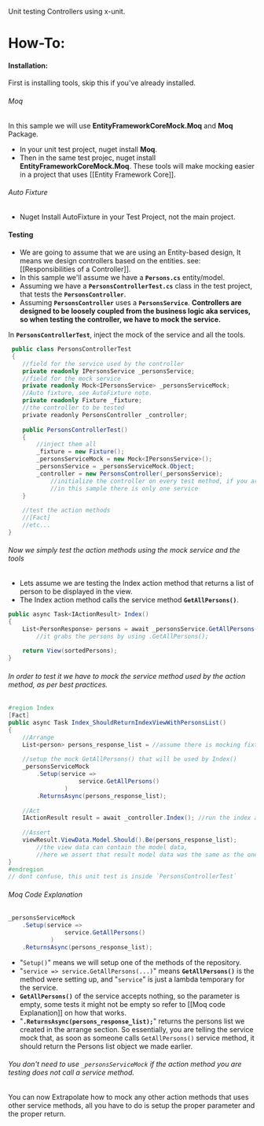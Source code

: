 Unit testing Controllers using x-unit.
# How-To:
#### Installation:
First is installing tools, skip this if you've already installed.
###### Moq
In this sample we will use **EntityFrameworkCoreMock.Moq** and **Moq** Package.
- In your unit test project, nuget install **Moq**.
- Then in the same test projec, nuget install **EntityFrameworkCoreMock.Moq**.
These tools will make mocking easier in a project that uses [[Entity Framework Core]].
###### Auto Fixture
- Nuget Install AutoFixture in your Test Project, not the main project.
#### Testing
- We are going to assume that we are using an Entity-based design, It means we design controllers based on the entities. see: [[Responsibilities of a Controller]].
- In this sample we'll assume we have a **`Persons.cs`** entity/model.
- Assuming we have a **`PersonsControllerTest.cs`** class in the test project, that tests the **`PersonsController`**.
- Assuming **`PersonsController`** uses a **`PersonsService`**.
	**Controllers are designed to be loosely coupled from the business logic aka services, so when testing the controller, we have to mock the service.**

In **`PersonsControllerTest`**, inject the mock of the service and all the tools.
```c#
 public class PersonsControllerTest
 {
	//field for the service used by the controller
	private readonly IPersonsService _personsService;
	//field for the mock service
	private readonly Mock<IPersonsService> _personsServiceMock;
	//Auto fixture, see AutoFixture note.
	private readonly Fixture _fixture;
	//the controller to be tested
	private readonly PersonsController _controller;
	
	public PersonsControllerTest()
	{
		//inject them all
		_fixture = new Fixture();
		_personsServiceMock = new Mock<IPersonsService>();
		_personsService = _personsServiceMock.Object;
		_controller = new PersonsController(_personsService);
			//initialize the controller on every test method, if you are using different services for every method
			//in this sample there is only one service
	}
	
	//test the action methods
	//[Fact]
	//etc...
}
```
###### Now we simply test the action methods using the mock service and the tools
- Lets assume we are testing the Index action method that returns a list of person to be displayed in the view.
- The Index action method calls the service method **`GetAllPersons()`**.
```c#
public async Task<IActionResult> Index()
{
	List<PersonResponse> persons = await _personsService.GetAllPersons();
		//it grabs the persons by using .GetAllPersons();
	
	return View(sortedPersons);
}
```
###### In order to test it we have to mock the service method used by the action method, as per best practices.
```c#
#region Index
[Fact]
public async Task Index_ShouldReturnIndexViewWithPersonsList()
{
	//Arrange
	List<person> persons_response_list = //assume there is mocking fixture code here
	
	//setup the mock GetAllPersons() that will be used by Index()
	_personsServiceMock
		.Setup(service => 
					service.GetAllPersons()
				)
		.ReturnsAsync(persons_response_list);
	
	//Act
	IActionResult result = await _controller.Index(); //run the index and grab it in result variable
	
	//Assert
	viewResult.ViewData.Model.Should().Be(persons_response_list);
		//the view data can contain the model data, 
		//here we assert that result model data was the same as the one arranged
}
#endregion
// dont confuse, this unit test is inside `PersonsControllerTest`
```
###### Moq Code Explanation
```c#
_personsServiceMock
	.Setup(service => 
				service.GetAllPersons()
			)
	.ReturnsAsync(persons_response_list);
```
- "`Setup()`" means we will setup one of the methods of the repository.
- "`service => service.GetAllPersons(...)`" means **`GetAllPersons()`** is  the method were setting up, and "`service`" is just a lambda temporary for the service.
- **`GetAllPersons()`** of the service accepts nothing, so the parameter is empty, some tests it might not be empty so refer to [[Moq code Explanation]] on how that works.
- "**`.ReturnsAsync(persons_response_list);`**" returns the persons list we created in the arrange section.
So essentially, you are telling the service mock that, as soon as someone calls `GetAllPersons()` service method, it should return the Persons list object we made earlier.
###### You don't need to use `_personsServiceMock` if the action method you are testing does not call a service method.
You can now Extrapolate how to mock any other action methods that uses other service methods, all you have to do is setup the proper parameter and the proper return.





